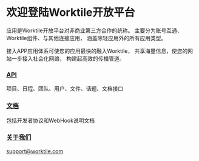 # 欢迎登陆Worktile开放平台

应用是Worktile开放平台对非商业第三方合作的统称。
主要分为账号互通、Worktile组件、与其他连接应用，
涵盖除轻应用外的所有应用类型。

接入APP应用体系可使您的应用最快的融入Worktile，
共享海量信息，使您的网站一步接入社会化网络，
构建起高效的传播管道。

### [API](api.md)

项目、日程、团队、用户、文件、话题、文档接口

### [文档](doc.md)

包括开发者协议和WebHook说明文档

### [关于我们](about.md)

support@worktile.com
